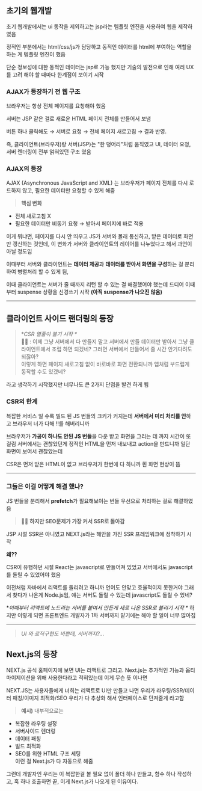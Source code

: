 <h2 id="초기의-웹개발">초기의 웹개발</h2>
<p>초기 웹개발에서는 ui 동작을 제외하고는 jsp라는 템플릿 엔진을 사용하여 웹을 제작하였음</p>
<p>정적인 부분에서는 html/css/js가 담당하고 
동적인 데이터를 html에 부여하는 역할을 하는 게 템플릿 엔진이 했음</p>
<p>단순 정보성에 대한 동적인 데이터는 jsp로 가능 했지만
기술의 발전으로 인해 여러 UX를 고려 해야 할 때마다 한계점이 보이기 시작 </p>
<h3 id="ajax가-등장하기-전-웹-구조">AJAX가 등장하기 전 웹 구조</h3>
<p>브라우저는 항상 전체 페이지를 요청해야 했음</p>
<p>서버는 JSP 같은 걸로 새로운 HTML 페이지 전체를 만들어서 보냄</p>
<p>버튼 하나 클릭해도 → 서버로 요청 → 전체 페이지 새로고침 → 결과 반영.</p>
<p>즉, 클라이언트(브라우저)랑 서버(JSP)는 &quot;한 덩어리&quot;처럼 움직였고
UI, 데이터 요청, 서버 렌더링이 전부 얽혀있던 구조 였음</p>
<h3 id="ajax의-등장">AJAX의 등장</h3>
<p>AJAX (Asynchronous JavaScript and XML) 는
브라우저가 페이지 전체를 다시 로드하지 않고, 필요한 데이터만 요청할 수 있게 해줌</p>
<blockquote>
<p><strong>핵심 변화</strong></p>
</blockquote>
<ul>
<li>전체 새로고침 X</li>
<li>필요한 데이터만 비동기 요청 → 받아서 페이지에 바로 적용</li>
</ul>
<p>이게 뭐냐면, 페이지를 다시 안 띄우고 JS가 서버와 몰래 통신하고, 받은 데이터로 화면만 갱신하는 것인데, 이 변화가 서버와 클라이언트의 레이어를 나누었다고 해서 과언이 아닐 정도임</p>
<p>이때부터 서버와 클라이언트는 <strong>데이터 제공</strong>과 <strong>데이터를 받아서 화면을 구성</strong>하는 걸 
분리하여 병렬처리 할 수 있게 됨, </p>
<p>이때 클라이언트는 서버가 줄 때까지 리턴 할 수 있는 걸 해결했어야 했는데
드디어 이때부터 suspense 상황을 신경쓰기 시작 <strong>(아직 suspense가 나오진 않음)</strong></p>
<hr />
<h2 id="클라이언트-사이드-랜더링의-등장">클라이언트 사이드 랜더링의 등장</h2>
<blockquote>
<p>*<em>CSR 열풀이 불기 시작 *</em><br />
🙍‍♀️ : 이제 그냥 서버에서 다 만들지 말고 서버에서 만들 데이터만 받아서
그냥 클라이언트에서 조립 하면 되겠네? 
그러면 서버에서 만들어서 줄 시간 안기다려도 되잖아? <br />
이렇게 하면 페이지 새로고침 없이 바로바로 화면 전환되니까
앱처럼 부드럽게 동작할 수도 있겠네?</p>
</blockquote>
<p>라고 생각하기 시작했지만 너무나도 큰 2가지 단점을 발견 하게 됨</p>
<h3 id="csr의-한계">CSR의 한계</h3>
<p>복잡한 서비스 일 수록 빌드 된 JS 번들의 크키가 커지는데 <strong>서버에서 미리 처리를 안</strong>하고
브라우저 너가 다해 !!를 해버리니까 </p>
<p>브라우저가 <strong>가공이 하나도 안된 JS 번들</strong>을 다운 받고 화면을 그리는 데 까지 시간이 또 걸림
서버에서는 괜찮았던게 정적인 HTML을 먼저 내보내고 action을 만드니까
일단 화면이 보여서 괜찮았는데 </p>
<p>CSR은 먼저 받은 HTML이 없고 브라우저가 한번에 다 하니까 흰 화면 현상이 뜸 </p>
<hr />
<h3 id="그들은-이걸-어떻게-해결-했나">그들은 이걸 어떻게 해결 했나?</h3>
<p>JS 번들을 분리해서 <strong>prefetch</strong>가 필요해보이는 번들 우선으로 처리하는 걸로 해결하였음</p>
<blockquote>
<p>🙅‍♂️ <strong>하지만 SEO문제가 가장 커서 SSR로 돌아감</strong></p>
</blockquote>
<p>JSP 시절 SSR은 아니였고 NEXT.js라는 해안을 가진 SSR 프레임워크에 정착하기 시작</p>
<p><strong>왜??</strong></p>
<p>CSR이 유행하던 시절 React는  javascript로 만들어져 있었고 
서버에서도 javascript를 돌릴 수 있었어야 했음</p>
<p>이전처럼 자바에서 리액트를 돌리려고 하니까 언어도 안맞고 효율적이지 못한거야 
그래서 찾다가 나온게 Node.js임, 얘는 서버도 돌릴 수 있는데 javascript도 돌릴 수 있네?</p>
<p>*<em>이때부터 리액트에 노드라는 서버를 붙여서 만든게 새로 나온 SSR로 불리기 시작 *</em>
하지만 이렇게 되면 프론트엔드 개발자가 1차 서버까지 맡기에는 해야 할 일이 너무 많아짐</p>
<hr />
<blockquote>
<p><em>UI 와 로직구현도 바쁜데, 서버까지?...</em></p>
</blockquote>
<h2 id="nextjs의-등장">Next.js의 등장</h2>
<p>NEXT.js 공식 홈페이지에 보면 UI는 리액트로 그리고. Next.js는 추가적인 기능과
옵티마이제이션을 위해 사용한다라고 적혀있는데 이게 무슨 뜻 이나면 </p>
<p>NEXT.JS는 사용자들에게 너희는 리액트로 UI만 만들고 나면 우리가
라우팅/SSR/데이터 패칭/이미지 최적화/SEO 우리가 다 추상화 해서 
인터페이스로 던져줄게 라고함 </p>
<blockquote>
<p><strong>예시)</strong>
내부적으로는</p>
</blockquote>
<ul>
<li>복잡한 라우팅 설정</li>
<li>서버사이드 렌더링</li>
<li>데이터 패칭</li>
<li>빌드 최적화</li>
<li>SEO를 위한 HTML 구조 세팅 <br />
이런 걸 Next.js가 다 자동으로 해줌</li>
</ul>
<p>그런데 개발자인 우리는 이 복잡한걸 볼 필요 없이 폴더 하나 만들고, 함수 하나 작성하고,
훅 하나 호출하면 끝, 이게 Next.js가 나오게 된 이유이다.</p>